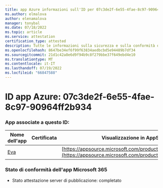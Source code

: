 ```yaml
---
title: app Azure informazioni sull'ID per 07c3de2f-6e55-4fae-8c97-90964ff2b934
ms.author: elmalova
author: elenamalova
manager: tonybal
ms.date: 07/18/2022
ms.topic: article
ms.service: attestation
certification_type: attested
description: Tutte le informazioni sulla sicurezza e sulla conformità disponibili per 07c3de2f-6e55-4fae-8c97-90964ff2b934.
ms.openlocfilehash: 8647be34ef6f99f63834aedbcbd5e94489b7df34
ms.sourcegitcommit: 21d1c42a8e6d9f94b9c8f279bbe37f649ebd4e10
ms.translationtype: MT
ms.contentlocale: it-IT
ms.lasthandoff: 07/19/2022
ms.locfileid: "66847588"
---
```

# <a name="azure-app-id-07c3de2f-6e55-4fae-8c97-90964ff2b934"></a>ID app Azure: 07c3de2f-6e55-4fae-8c97-90964ff2b934


### <a name="apps-associated-with-this-id"></a>App associate a questo ID:
| **Nome dell'app** | **Certificata** | **Visualizzazione in AppSource** |
|--------------|---------------|-----------------------|
| [Eva](../forward/WA200004345.md) |  | [https://appsource.microsoft.com/product/office/WA200004345](https://appsource.microsoft.com/product/office/WA200004345) |

### <a name="microsoft-365-app-compliance-status"></a>Stato di conformità dell'app Microsoft 365
- Stato attestazione server di pubblicazione: completato
